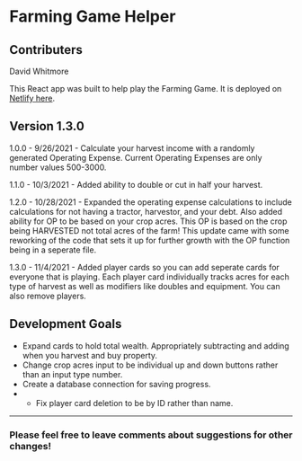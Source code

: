 # Farming Game Helper

## Contributers

David Whitmore

This React app was built to help play the Farming Game. It is deployed on [Netlify here](https://farming-game-helper.netlify.app/).

## Version 1.3.0

1.0.0 - 9/26/2021 - Calculate your harvest income with a randomly generated Operating Expense. Current Operating Expenses are only number values 500-3000.

1.1.0 - 10/3/2021 - Added ability to double or cut in half your harvest.

1.2.0 - 10/28/2021 - Expanded the operating expense calculations to include calculations for not having a tractor, harvestor, and your debt. Also added ability for OP to be based on your crop acres. This OP is based on the crop being HARVESTED not total acres of the farm! This update came with some reworking of the code that sets it up for further growth with the OP function being in a seperate file.

1.3.0 - 11/4/2021 - Added player cards so you can add seperate cards for everyone that is playing. Each player card individually tracks acres for each type of harvest as well as modifiers like doubles and equipment. You can also remove players.

## Development Goals

- Expand cards to hold total wealth. Appropriately subtracting and adding when you harvest and buy property.
- Change crop acres input to be individual up and down buttons rather than an input type number.
- Create a database connection for saving progress.
- - Fix player card deletion to be by ID rather than name.

---

### Please feel free to leave comments about suggestions for other changes!
